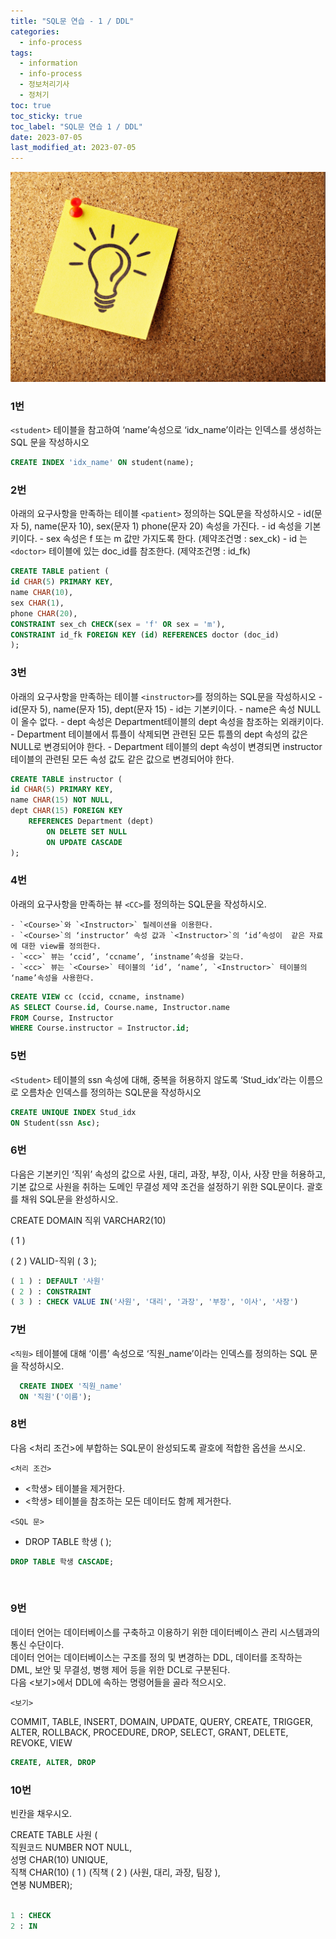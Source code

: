 ```yaml
---
title: "SQL문 연습 - 1 / DDL"
categories:
  - info-process
tags:
  - information
  - info-process
  - 정보처리기사
  - 정처기
toc: true
toc_sticky: true
toc_label: "SQL문 연습 1 / DDL"
date: 2023-07-05
last_modified_at: 2023-07-05
---
```


![img](/images/cert8.jpg)

### 1번

 `<student>` 테이블을 참고하여 ‘name’속성으로 ‘idx_name’이라는 인덱스를 생성하는 SQL 문을 작성하시오

```sql
CREATE INDEX 'idx_name' ON student(name);
```

### 2번

 아래의 요구사항을 만족하는 테이블 `<patient>` 정의하는 SQL문을 작성하시오
    - id(문자 5), name(문자 10), sex(문자 1) phone(문자 20) 속성을 가진다.
    - id 속성을 기본키이다.
    - sex 속성은 f 또는 m 값만 가지도록 한다. (제약조건명 : sex_ck)
    - id 는 `<doctor>` 테이블에 있는  doc_id를 참조한다. (제약조건명 : id_fk)

```sql
CREATE TABLE patient (
id CHAR(5) PRIMARY KEY,
name CHAR(10),
sex CHAR(1),
phone CHAR(20),
CONSTRAINT sex_ch CHECK(sex = 'f' OR sex = 'm'),
CONSTRAINT id_fk FOREIGN KEY (id) REFERENCES doctor (doc_id)
);
```

### 3번

 아래의 요구사항을 만족하는 테이블 `<instructor>`를 정의하는 SQL문을 작성하시오
    - id(문자 5), name(문자 15), dept(문자 15)
    - id는 기본키이다.
    - name은 속성 NULL이 올수 없다.
    - dept 속성은 Department테이블의 dept 속성을 참조하는 외래키이다.
    - Department 테이블에서 튜플이 삭제되면 관련된  모든 튜플의 dept 속성의 값은 NULL로 변경되어야 한다.
    - Department 테이블의 dept 속성이 변경되면 instructor 테이블의 관련된 모든 속성 값도 같은 값으로 변경되어야 한다.

```sql
CREATE TABLE instructor (
id CHAR(5) PRIMARY KEY,
name CHAR(15) NOT NULL,
dept CHAR(15) FOREIGN KEY 
	REFERENCES Department (dept)
		ON DELETE SET NULL
		ON UPDATE CASCADE
);
```

### 4번

아래의 요구사항을 만족하는 뷰 `<CC>`를  정의하는 SQL문을 작성하시오.

    - `<Course>`와 `<Instructor>` 릴레이션을 이용한다.
    - `<Course>`의 ‘instructor’ 속성 값과 `<Instructor>`의 ‘id’속성이  같은 자료에 대한 view를 정의한다.
    - `<cc>` 뷰는 ‘ccid’, ‘ccname’, ‘instname’속성을 갖는다.
    - `<cc>` 뷰는 `<Course>` 테이블의 ‘id’, ‘name’, `<Instructor>` 테이블의 ‘name’속성을 사용한다.

```sql
CREATE VIEW cc (ccid, ccname, instname)
AS SELECT Course.id, Course.name, Instructor.name
FROM Course, Instructor
WHERE Course.instructor = Instructor.id;
```

### 5번

`<Student>` 테이블의 ssn 속성에 대해, 중복을 허용하지 않도록 ‘Stud_idx’라는 이름으로 오름차순 인덱스를 정의하는 SQL문을 작성하시오

```sql
CREATE UNIQUE INDEX Stud_idx
ON Student(ssn Asc);
```

### 6번

다음은 기본키인 ‘직위’ 속성의 값으로 사원, 대리, 과장, 부장, 이사, 사장 만을 허용하고, 기본 값으로 사원을 취하는 도메인 무결성 제약 조건을 설정하기 위한 SQL문이다. 괄호를 채워 SQL문을 완성하시오.

CREATE DOMAIN 직위 VARCHAR2(10)

( 1 )

( 2 ) VALID-직위 ( 3 );

```sql
( 1 ) : DEFAULT '사원'
( 2 ) : CONSTRAINT
( 3 ) : CHECK VALUE IN('사원', '대리', '과장', '부장', '이사', '사장')
```

### 7번

`<직원>` 테이블에 대해 ‘이름’ 속성으로 ‘직원_name’이라는 인덱스를 정의하는 SQL 문을 작성하시오. <br/>

```sql
  CREATE INDEX '직원_name'
  ON '직원'('이름');
```

### 8번

다음 <처리 조건>에 부합하는 SQL문이 완성되도록 괄호에 적합한 옵션을 쓰시오.

`<처리 조건>`

- <학생> 테이블을 제거한다.
- <학생> 테이블을 참조하는 모든 데이터도 함께 제거한다.

`<SQL 문>`

- DROP TABLE 학생 (       );

```sql
DROP TABLE 학생 CASCADE; 
```

<br/>

### 9번

데이터 언어는 데이터베이스를 구축하고 이용하기 위한 데이터베이스 관리 시스템과의 통신 수단이다.<br/> 데이터 언어는 데이터베이스는 구조를 정의 및 변경하는 DDL, 데이터를 조작하는 DML, 보안 및 무결성, 병행 제어 등을 위한 DCL로 구분된다.<br/> 다음 <보기>에서 DDL에 속하는 명령어들을 골라 적으시오.<br/>

`<보기>`<br/>

COMMIT, TABLE, INSERT, DOMAIN, UPDATE, QUERY, CREATE, TRIGGER, ALTER, ROLLBACK, PROCEDURE, DROP, SELECT, GRANT, DELETE, REVOKE, VIEW<br/>


```sql
CREATE, ALTER, DROP
```

### 10번 

빈칸을 채우시오.<br/>

CREATE TABLE 사원 ( <br/>
직원코드 NUMBER NOT NULL,<br/>
성명 CHAR(10) UNIQUE,<br/>
직책 CHAR(10) ( 1 ) (직책 ( 2 ) (사원, 대리, 과장, 팀장 ),<br/>
연봉 NUMBER); <br/>
<br/>

```sql
1 : CHECK
2 : IN
```
